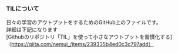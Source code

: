 ### TILについて
日々の学習のアウトプットをするためのGitHub上のファイルです。  
詳細は下記になります  
[Githubのリポジトリ「TIL」を使って小さなアウトプットを習慣化する]（https://qiita.com/nemui_/items/239335b4ed0c3c797add）
